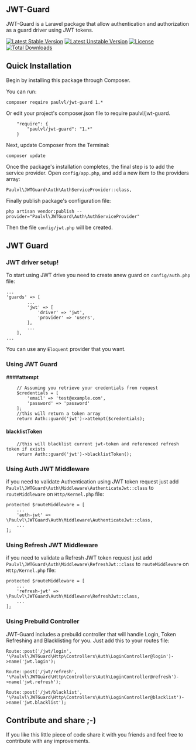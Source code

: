 ## JWT-Guard

JWT-Guard is a Laravel package that allow authentication and authorization as a guard driver using JWT tokens.

[![Latest Stable Version](https://poser.pugx.org/paulvl/jwt-guard/v/stable)](https://packagist.org/packages/paulvl/jwt-guard) [![Latest Unstable Version](https://poser.pugx.org/paulvl/jwt-guard/v/unstable)](https://packagist.org/packages/paulvl/jwt-guard) [![License](https://poser.pugx.org/paulvl/jwt-guard/license)](https://packagist.org/packages/paulvl/jwt-guard) [![Total Downloads](https://poser.pugx.org/paulvl/jwt-guard/downloads)](https://packagist.org/packages/paulvl/jwt-guard)

## **Quick Installation**

Begin by installing this package through Composer.

You can run:

    composer require paulvl/jwt-guard 1.*

Or edit your project's composer.json file to require paulvl/jwt-guard.
```
    "require": {
        "paulvl/jwt-guard": "1.*"
    }
```
Next, update Composer from the Terminal:

    composer update

Once the package's installation completes, the final step is to add the service provider. Open `config/app.php`, and add a new item to the providers array:

```
Paulvl\JWTGuard\Auth\AuthServiceProvider::class,
```

Finally publish package's configuration file:

    php artisan vendor:publish --provider="Paulvl\JWTGuard\Auth\AuthServiceProvider"

Then the file `config/jwt.php` will be created.

## **JWT Guard**

### **JWT driver setup!**

To start using JWT drive you need to create anew guard on `config/auth.php` file:
```
...
'guards' => [
        ...
        'jwt' => [
            'driver' => 'jwt',
            'provider' => 'users',
        ],
        ...
    ],
...
```
You can use any `Eloquent` provider that you want.

### **Using JWT Guard**

####**attempt**

```
    // Assuming you retrieve your credentials from request
    $credentials = [
        'email' => 'test@example.com',
        'password' => 'password'
    ];
    //this will return a token array
    return Auth::guard('jwt')->attempt($credentials);
```


#### **blacklistToken**

```
    //this will blacklist current jwt-token and referenced refresh token if exists
    return Auth::guard('jwt')->blacklistToken();
```

### **Using Auth JWT Middleware**

if you need to validate Authentication using JWT token request just add `Paulvl\JWTGuard\Auth\Middleware\AuthenticateJwt::class` to `routeMiddleware` on `Http/Kernel.php` file:

```
protected $routeMiddleware = [
    ...
    'auth-jwt' => \Paulvl\JWTGuard\Auth\Middleware\AuthenticateJwt::class,
    ...
];
```

### **Using Refresh JWT Middleware**

if you need to validate a Refresh JWT token request just add `Paulvl\JWTGuard\Auth\Middleware\RefreshJwt::class` to `routeMiddleware` on `Http/Kernel.php` file:

```
protected $routeMiddleware = [
    ...
    'refresh-jwt' => \Paulvl\JWTGuard\Auth\Middleware\RefreshJwt::class,
    ...
];
```

### **Using Prebuild Controller**

JWT-Guard includes a prebuild controller that will handle Login, Token Refreshing and Blacklisting for you. Just add this to your routes file:

```
Route::post('/jwt/login', '\Paulvl\JWTGuard\Http\Controllers\Auth\LoginController@login')->name('jwt.login');

Route::post('/jwt/refresh', '\Paulvl\JWTGuard\Http\Controllers\Auth\LoginController@refresh')->name('jwt.refresh');

Route::post('/jwt/blacklist', '\Paulvl\JWTGuard\Http\Controllers\Auth\LoginController@blacklist')->name('jwt.blacklist');
```

## **Contribute and share ;-)**
If you like this little piece of code share it with you friends and feel free to contribute with any improvements.
